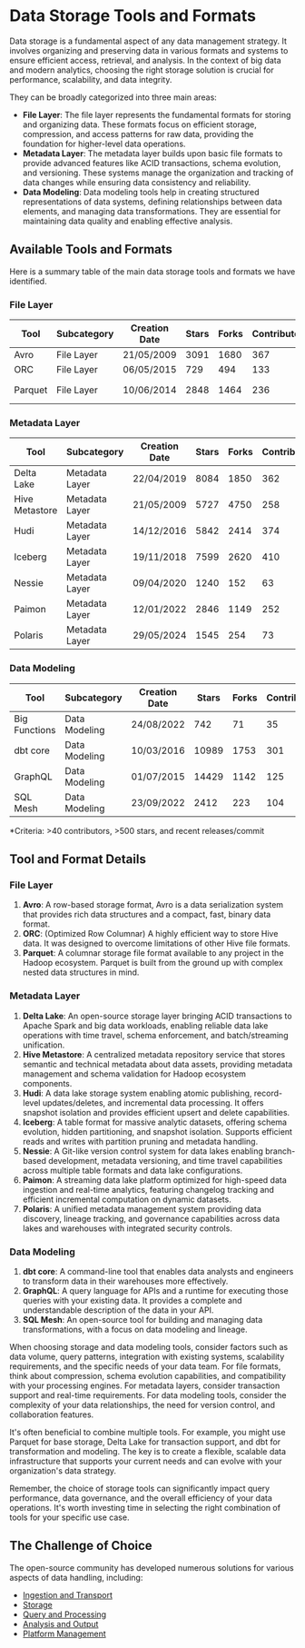 # Data Storage Tools and Formats

Data storage is a fundamental aspect of any data management strategy. It involves organizing and preserving data in various formats and systems to ensure efficient access, retrieval, and analysis. In the context of big data and modern analytics, choosing the right storage solution is crucial for performance, scalability, and data integrity.

They can be broadly categorized into three main areas:
- **File Layer**: The file layer represents the fundamental formats for storing and organizing data. These formats focus on efficient storage, compression, and access patterns for raw data, providing the foundation for higher-level data operations.
- **Metadata Layer**: The metadata layer builds upon basic file formats to provide advanced features like ACID transactions, schema evolution, and versioning. These systems manage the organization and tracking of data changes while ensuring data consistency and reliability.
- **Data Modeling**: Data modeling tools help in creating structured representations of data systems, defining relationships between data elements, and managing data transformations. They are essential for maintaining data quality and enabling effective analysis.

## Available Tools and Formats

Here is a summary table of the main data storage tools and formats we have identified.

### File Layer

| Tool | Subcategory | Creation Date | Stars | Forks | Contributors | Last Release | Latest Commit | Meets Criteria* | Link |
|---|---|---|---|---|---|---|---|---|---|
| Avro | File Layer | 21/05/2009 | 3091 | 1680 | 367 | 05/08/2024 | 12/06/2025 | Yes | https://github.com/apache/avro |
| ORC | File Layer | 06/05/2015 | 729 | 494 | 133 | 07/05/2025 | 18/06/2025 | Yes | https://github.com/apache/orc |
| Parquet | File Layer | 10/06/2014 | 2848 | 1464 | 236 | 29/04/2025 | 18/06/2025 | Yes | https://github.com/apache/parquet-mr |

### Metadata Layer

| Tool | Subcategory | Creation Date | Stars | Forks | Contributors | Last Release | Latest Commit | Meets Criteria* | Link |
|---|---|---|---|---|---|---|---|---|---|
| Delta Lake | Metadata Layer | 22/04/2019 | 8084 | 1850 | 362 | 09/06/2025 | 18/06/2025 | Yes | https://github.com/delta-io/delta |
| Hive Metastore | Metadata Layer | 21/05/2009 | 5727 | 4750 | 258 | N/A | 18/06/2025 | Yes | https://github.com/apache/hive |
| Hudi | Metadata Layer | 14/12/2016 | 5842 | 2414 | 374 | 02/05/2025 | 18/06/2025 | Yes | https://github.com/apache/hudi |
| Iceberg | Metadata Layer | 19/11/2018 | 7599 | 2620 | 410 | 28/05/2025 | 18/06/2025 | Yes | https://github.com/apache/iceberg |
| Nessie | Metadata Layer | 09/04/2020 | 1240 | 152 | 63 | 12/06/2025 | 18/06/2025 | Yes | https://github.com/projectnessie/nessie |
| Paimon | Metadata Layer | 12/01/2022 | 2846 | 1149 | 252 | N/A | 18/06/2025 | Yes | https://github.com/apache/paimon |
| Polaris | Metadata Layer | 29/05/2024 | 1545 | 254 | 73 | 25/02/2025 | 18/06/2025 | Yes | https://github.com/apache/polaris |

### Data Modeling

| Tool | Subcategory | Creation Date | Stars | Forks | Contributors | Last Release | Latest Commit | Meets Criteria* | Link |
|---|---|---|---|---|---|---|---|---|---|
| Big Functions | Data Modeling | 24/08/2022 | 742 | 71 | 35 | 15/05/2025 | 26/05/2025 | No | https://github.com/unytics/bigfunctions |
| dbt core | Data Modeling | 10/03/2016 | 10989 | 1753 | 301 | 16/06/2025 | 17/06/2025 | Yes | https://github.com/dbt-labs/dbt-core |
| GraphQL | Data Modeling | 01/07/2015 | 14429 | 1142 | 125 | 27/10/2021 | 05/06/2025 | Yes | https://github.com/graphql/graphql-spec |
| SQL Mesh | Data Modeling | 23/09/2022 | 2412 | 223 | 104 | 18/06/2025 | 18/06/2025 | Yes | https://github.com/TobikoData/sqlmesh |

*Criteria: >40 contributors, >500 stars, and recent releases/commit

## Tool and Format Details

### File Layer

1. **Avro**: A row-based storage format, Avro is a data serialization system that provides rich data structures and a compact, fast, binary data format.
2. **ORC**: (Optimized Row Columnar) A highly efficient way to store Hive data. It was designed to overcome limitations of other Hive file formats.
3. **Parquet**: A columnar storage file format available to any project in the Hadoop ecosystem. Parquet is built from the ground up with complex nested data structures in mind.

### Metadata Layer

1. **Delta Lake**: An open-source storage layer bringing ACID transactions to Apache Spark and big data workloads, enabling reliable data lake operations with time travel, schema enforcement, and batch/streaming unification.
2. **Hive Metastore**: A centralized metadata repository service that stores semantic and technical metadata about data assets, providing metadata management and schema validation for Hadoop ecosystem components.
3. **Hudi**: A data lake storage system enabling atomic publishing, record-level updates/deletes, and incremental data processing. It offers snapshot isolation and provides efficient upsert and delete capabilities.
4. **Iceberg**: A table format for massive analytic datasets, offering schema evolution, hidden partitioning, and snapshot isolation. Supports efficient reads and writes with partition pruning and metadata handling.
5. **Nessie**: A Git-like version control system for data lakes enabling branch-based development, metadata versioning, and time travel capabilities across multiple table formats and data lake configurations.
6. **Paimon**: A streaming data lake platform optimized for high-speed data ingestion and real-time analytics, featuring changelog tracking and efficient incremental computation on dynamic datasets.
7. **Polaris**: A unified metadata management system providing data discovery, lineage tracking, and governance capabilities across data lakes and warehouses with integrated security controls.

### Data Modeling

1. **dbt core**: A command-line tool that enables data analysts and engineers to transform data in their warehouses more effectively.
2. **GraphQL**: A query language for APIs and a runtime for executing those queries with your existing data. It provides a complete and understandable description of the data in your API.
3. **SQL Mesh**: An open-source tool for building and managing data transformations, with a focus on data modeling and lineage.

When choosing storage and data modeling tools, consider factors such as data volume, query patterns, integration with existing systems, scalability requirements, and the specific needs of your data team. For file formats, think about compression, schema evolution capabilities, and compatibility with your processing engines. For metadata layers, consider transaction support and real-time requirements. For data modeling tools, consider the complexity of your data relationships, the need for version control, and collaboration features.

It's often beneficial to combine multiple tools. For example, you might use Parquet for base storage, Delta Lake for transaction support, and dbt for transformation and modeling. The key is to create a flexible, scalable data infrastructure that supports your current needs and can evolve with your organization's data strategy.

Remember, the choice of storage tools can significantly impact query performance, data governance, and the overall efficiency of your data operations. It's worth investing time in selecting the right combination of tools for your specific use case.

## The Challenge of Choice
The open-source community has developed numerous solutions for various aspects of data handling, including:
- [Ingestion and Transport](01.ingestion_and_transport.md)
- [Storage](02.storage.md)
- [Query and Processing](03.query_and_processing.md)
- [Analysis and Output](04.analysis_and_output.md)
- [Platform Management](05.platform_management.md)